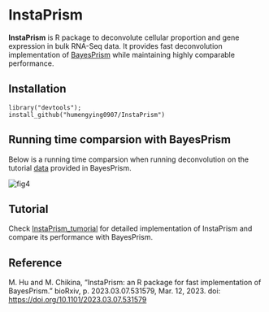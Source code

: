 # InstaPrism
**InstaPrism** is R package to deconvolute cellular proportion and gene expression in bulk RNA-Seq data. 
It provides fast deconvolution implementation of [BayesPrism](https://github.com/Danko-Lab/BayesPrism) while maintaining highly comparable performance. 
## Installation
```````
library("devtools");
install_github("humengying0907/InstaPrism")
```````
## Running time comparsion with BayesPrism
Below is a running time comparsion when running deconvolution on the tutorial [data](https://github.com/Danko-Lab/BayesPrism/tree/main/tutorial.dat) 
provided in BayesPrism. 

![fig4](https://user-images.githubusercontent.com/54827603/219739883-1b5c4f3b-e2cb-4843-a9d1-10e0381b17f8.png)



## Tutorial
Check [InstaPrism_tumorial](https://humengying0907.github.io/InstaPrism_tutorial.html) for detailed implementation of InstaPrism and compare its performance with BayesPrism.

## Reference
M. Hu and M. Chikina, “InstaPrism: an R package for fast implementation of BayesPrism.” bioRxiv, p. 2023.03.07.531579, Mar. 12, 2023.
doi: https://doi.org/10.1101/2023.03.07.531579
